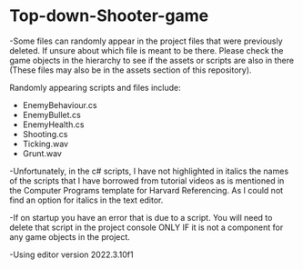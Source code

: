# Top-down-Shooter-game

-Some files can randomly appear in the project files that were previously deleted. If unsure about which file is meant to be there. Please check the game objects in the hierarchy to see if the assets or scripts are also in there (These files may also be in the assets section of this repository).

Randomly appearing scripts and files include:
- EnemyBehaviour.cs
- EnemyBullet.cs
- EnemyHealth.cs
- Shooting.cs
- Ticking.wav
- Grunt.wav


-Unfortunately, in the c# scripts, I have not highlighted in italics the names of the scripts that I have borrowed from tutorial videos as is mentioned in the Computer Programs template for Harvard Referencing. As I could not find an option for italics in the text editor.

-If on startup you have an error that is due to a script. You will need to delete that script in the project console ONLY IF it is not a component for any game objects in the project.

-Using editor version 2022.3.10f1
